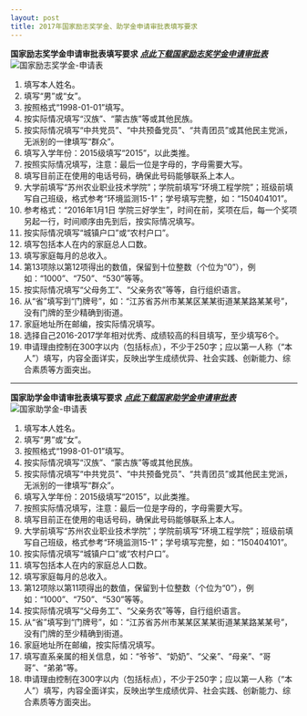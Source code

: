 ```yaml
---
layout: post
title: 2017年国家励志奖学金、助学金申请审批表填写要求
---
```


**国家励志奖学金申请审批表填写要求**
[***点此下载国家励志奖学金申请审批表***](http://7xqrll.com1.z0.glb.clouddn.com/20170918-%E5%9B%BD%E5%AE%B6%E5%8A%B1%E5%BF%97%E5%A5%96%E5%AD%A6%E9%87%91-%E7%94%B3%E8%AF%B7%E8%A1%A8.xls)
![国家励志奖学金-申请表](http://7xqrll.com1.z0.glb.clouddn.com/20170918-%E5%9B%BD%E5%AE%B6%E5%8A%B1%E5%BF%97%E5%A5%96%E5%AD%A6%E9%87%91-%E7%94%B3%E8%AF%B7%E8%A1%A8.jpg)
1. 填写本人姓名。
2. 填写“男”或“女”。
3. 按照格式“1998-01-01”填写。
4. 按实际情况填写“汉族”、“蒙古族”等或其他民族。
5. 按实际情况填写“中共党员”、“中共预备党员”、“共青团员”或其他民主党派，无派别的一律填写“群众”。
6. 填写入学年份：2015级填写“2015”，以此类推。
7. 按照实际情况填写，注意：最后一位是字母的，字母需要大写。
8. 填写目前正在使用的电话号码，确保此号码能够联系上本人。
9. 大学前填写“苏州农业职业技术学院”；学院前填写“环境工程学院”；班级前填写自己班级，格式参考“环境监测15-1”；学号填写完整，如：“150404101”。
10. 参考格式：“2016年1月1日 学院三好学生”，时间在前，奖项在后，每一个奖项另起一行，时间顺序由先到后，按实际情况填写。
11. 按实际情况填写“城镇户口”或“农村户口”。
12. 填写包括本人在内的家庭总人口数。
13. 填写家庭每月的总收入。
14. 第13项除以第12项得出的数值，保留到十位整数（个位为“0”），例如：“1000”、“750”、“530”等等。
15. 按实际情况填写“父母务工”、“父亲务农”等等，自行组织语言。
16. 从“省”填写到“门牌号”，如：“江苏省苏州市某某区某某街道某某路某某号”，没有门牌的至少精确到街道。
17. 家庭地址所在邮编，按实际情况填写。
18. 选择自己2016-2017学年相对优秀、成绩较高的科目填写，至少填写6个。
19. 申请理由控制在300字以内（包括标点），不少于250字；应以第一人称（“本人”）填写，内容全面详实，反映出学生成绩优异、社会实践、创新能力、综合素质等方面突出。


---
**国家助学金申请审批表填写要求**
[***点此下载国家助学金申请审批表***](http://7xqrll.com1.z0.glb.clouddn.com/20170918-%E5%9B%BD%E5%AE%B6%E5%8A%A9%E5%AD%A6%E9%87%91-%E7%94%B3%E8%AF%B7%E8%A1%A8.xls)
![国家助学金-申请表](http://7xqrll.com1.z0.glb.clouddn.com/20170918-%E5%9B%BD%E5%AE%B6%E5%8A%A9%E5%AD%A6%E9%87%91-%E7%94%B3%E8%AF%B7%E8%A1%A8.jpg)
1. 填写本人姓名。
2. 填写“男”或“女”。
3. 按照格式“1998-01-01”填写。
4. 按实际情况填写“汉族”、“蒙古族”等或其他民族。
5. 按实际情况填写“中共党员”、“中共预备党员”、“共青团员”或其他民主党派，无派别的一律填写“群众”。
6. 填写入学年份：2015级填写“2015”，以此类推。
7. 按照实际情况填写，注意：最后一位是字母的，字母需要大写。
8. 填写目前正在使用的电话号码，确保此号码能够联系上本人。
9. 大学前填写“苏州农业职业技术学院”；学院前填写“环境工程学院”；班级前填写自己班级，格式参考“环境监测15-1”；学号填写完整，如：“150404101”。
10. 按实际情况填写“城镇户口”或“农村户口”。
11. 填写包括本人在内的家庭总人口数。
12. 填写家庭每月的总收入。
13. 第12项除以第11项得出的数值，保留到十位整数（个位为“0”），例如：“1000”、“750”、“530”等等。
14. 按实际情况填写“父母务工”、“父亲务农”等等，自行组织语言。
15. 从“省”填写到“门牌号”，如：“江苏省苏州市某某区某某街道某某路某某号”，没有门牌的至少精确到街道。
16. 家庭地址所在邮编，按实际情况填写。
17. 填写直系亲属的相关信息，如：“爷爷”、“奶奶”、“父亲”、“母亲”、“哥哥”、“弟弟”等。
18. 申请理由控制在300字以内（包括标点），不少于250字；应以第一人称（“本人”）填写，内容全面详实，反映出学生成绩优异、社会实践、创新能力、综合素质等方面突出。
